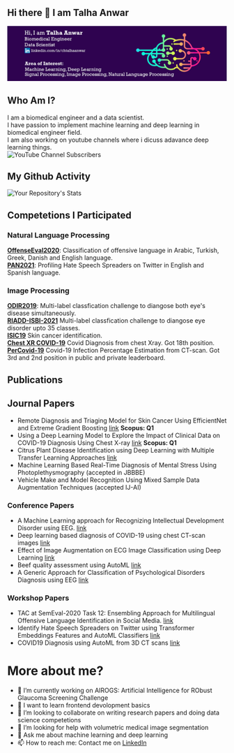 ## Hi there 👋 I am Talha Anwar

<img src="https://raw.githubusercontent.com/talhaanwarch/talhaanwarch/main/gitcover.png" alt="Talha Anwar Github Profile ">

## Who Am I?
I am a biomedical engineer and a data scientist.  
I have passion to implement machine learning and deep learning in biomedical engineer field.  
I am also working on youtube channels where i dicuss adavance deep learning things.   
![YouTube Channel Subscribers](https://img.shields.io/youtube/channel/subscribers/UCaMjFHny5hYsVzoRZRXNO5Q?style=social)

## My Github Activity
![Your Repository's Stats](https://github-readme-stats.vercel.app/api?username=talhaanwarch&show_icons=true)



## Competetions I Participated 
### Natural Language Processing
**[OffenseEval2020](https://github.com/talhaanwarch/OffenseEval2020)**: Classification of offensive language in Arabic, Turkish, Greek, Danish and English language.  
**[PAN2021](https://github.com/talhaanwarch/Profiling-Hate-Speech-Spreaders-on-Twitter)**: Profiling Hate Speech Spreaders on Twitter in English and Spanish language.  

### Image Processing
**[ODIR2019](https://github.com/talhaanwarch/ODIR2019)**: Multi-label classfication challenge to diangose both eye's disease simultaneously.  
**[RIADD-ISBI-2021](https://github.com/talhaanwarch/RIADD-ISBI-2021)** Multi-label classfication challenge to diangose eye disorder upto 35 classes.  
**[ISIC19](https://github.com/talhaanwarch/ISIC2K19)** Skin cancer identification.   
**[Chest XR COVID-19](https://cxr-covid19.grand-challenge.org/)** Covid Diagnosis from chest Xray. Got 18th position.  
**[PerCovid-19](https://competitions.codalab.org/competitions/35575)** Covid-19 Infection Percentage Estimation from CT-scan. Got 3rd and 2nd position in public and private leaderboard.   


## Publications
## Journal Papers
* Remote Diagnosis and Triaging Model for Skin Cancer Using EfficientNet and Extreme Gradient Boosting [link](https://www.hindawi.com/journals/complexity/2021/5591614/) **Scopus: Q1**  
* Using a Deep Learning Model to Explore the Impact of Clinical Data on COVID-19 Diagnosis Using Chest X-ray [link](https://www.mdpi.com/1424-8220/22/2/669/pdf) **Scopus: Q1** 
* Citrus Plant Disease Identification using Deep Learning with Multiple Transfer Learning Approaches [link](https://www.hpej.net/journals/index.php/pakjet/article/view/439)
* Machine Learning Based Real-Time Diagnosis of Mental Stress Using Photoplethysmography (accepted in JBBBE) 
* Vehicle Make and Model Recognition Using Mixed Sample Data Augmentation Techniques (accepted IJ-AI)
### Conference Papers
* A Machine Learning approach for Recognizing Intellectual Development Disorder using EEG. [link](https://ieeexplore.ieee.org/abstract/document/9244283)
* Deep learning based diagnosis of COVID-19 using chest CT-scan images [link](https://ieeexplore.ieee.org/document/9318212)
* Effect of Image Augmentation on ECG Image Classification using Deep Learning [link](https://ieeexplore.ieee.org/document/9445258)
* Beef quality assessment using AutoML [link](https://ieeexplore.ieee.org/document/9526256)
* A Generic Approach for Classification of Psychological Disorders Diagnosis using EEG [link](https://ieeexplore.ieee.org/document/9629976)

### Workshop Papers
* TAC at SemEval-2020 Task 12: Ensembling Approach for Multilingual Offensive Language Identification in Social Media. [link](https://www.aclweb.org/anthology/2020.semeval-1.289/)
* Identify Hate Speech Spreaders on Twitter using Transformer Embeddings Features and AutoML Classifiers [link](http://ceur-ws.org/Vol-2936/paper-153.pdf)
* COVID19 Diagnosis using AutoML from 3D CT scans [link](https://ieeexplore.ieee.org/document/9607702)



# More about me?

- 🔭 I’m currently working on AIROGS: Artificial Intelligence for RObust Glaucoma Screening Challenge
- 🌱 I want to learn frontend devolopment basics
- 👯 I’m looking to collaborate on writing research papers and doing data science competetions
- 🤔 I’m looking for help with volumetric medical image segmentation
- 💬 Ask me about machine learning and deep learning
- 📫 How to reach me: Contact me on [LinkedIn](https://www.linkedin.com/in/chtalhaanwar)

